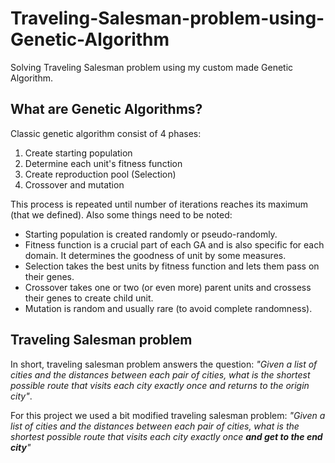 # Traveling-Salesman-problem-using-Genetic-Algorithm
Solving Traveling Salesman problem using my custom made Genetic Algorithm.

## What are Genetic Algorithms?
Classic genetic algorithm consist of 4 phases:
1. Create starting population
2. Determine each unit's fitness function
4. Create reproduction pool (Selection)
5. Crossover and mutation

This process is repeated until number of iterations reaches its maximum (that we defined). Also some things need to be noted: 
- Starting population is created randomly or pseudo-randomly.
- Fitness function is a crucial part of each GA and is also specific for each domain. It determines the goodness of unit by some measures.
- Selection takes the best units by fitness function and lets them pass on their genes.
- Crossover takes one or two (or even more) parent units and crossess their genes to create child unit.
- Mutation is random and usually rare (to avoid complete randomness).

## Traveling Salesman problem
In short, traveling salesman problem answers the question: 
*"Given a list of cities and the distances between each pair of cities, what is the shortest possible route that visits each city exactly once and returns to the origin city"*.

For this project we used a bit modified traveling salesman problem: 
*"Given a list of cities and the distances between each pair of cities, what is the shortest possible route that visits each city exactly once **and get to the end city**"*

